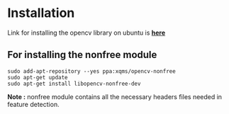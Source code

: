 # Installation 

Link for installing the opencv library on ubuntu is [**here**](http://docs.opencv.org/2.4/doc/tutorials/introduction/linux_install/linux_install.html)

## For installing the nonfree module 

```
sudo add-apt-repository --yes ppa:xqms/opencv-nonfree
sudo apt-get update 
sudo apt-get install libopencv-nonfree-dev
```

**Note :** nonfree module contains all the necessary headers files needed in feature detection.

